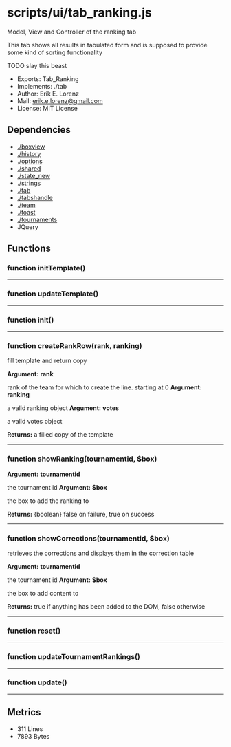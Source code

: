 # scripts/ui/tab_ranking.js


Model, View and Controller of the ranking tab

This tab shows all results in tabulated form and is supposed to provide some
kind of sorting functionality

TODO slay this beast

* Exports: Tab_Ranking
* Implements: ./tab
* Author: Erik E. Lorenz 
* Mail: <erik.e.lorenz@gmail.com>
* License: MIT License


## Dependencies

* <a href="./boxview.html">./boxview</a>
* <a href="./history.html">./history</a>
* <a href="./options.html">./options</a>
* <a href="./shared.html">./shared</a>
* <a href="./state_new.html">./state_new</a>
* <a href="./strings.html">./strings</a>
* <a href="./tab.html">./tab</a>
* <a href="./tabshandle.html">./tabshandle</a>
* <a href="./team.html">./team</a>
* <a href="./toast.html">./toast</a>
* <a href="./tournaments.html">./tournaments</a>
* JQuery


## Functions

###   function initTemplate()

---

###   function updateTemplate()

---

###   function init()

---

###   function createRankRow(rank, ranking)
fill template and return copy

**Argument:** **rank**

rank of the team for which to create the line. starting at 0
**Argument:** **ranking**

a valid ranking object
**Argument:** **votes**

a valid votes object

**Returns:** a filled copy of the template

---


###   function showRanking(tournamentid, $box)
**Argument:** **tournamentid**

the tournament id
**Argument:** **$box**

the box to add the ranking to

**Returns:** {boolean} false on failure, true on success

---


###   function showCorrections(tournamentid, $box)
retrieves the corrections and displays them in the correction table

**Argument:** **tournamentid**

the tournament id
**Argument:** **$box**

the box to add content to

**Returns:** true if anything has been added to the DOM, false otherwise

---


###   function reset()

---

###   function updateTournamentRankings()

---

###   function update()

---

## Metrics

* 311 Lines
* 7893 Bytes

